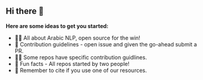 ## Hi there 👋

**Here are some ideas to get you started:**

- 🙋‍♀️ All about Arabic NLP, open source for the win!
- 🌈 Contribution guidelines - open issue and given the go-ahead submit a PR.
- 👩‍💻 Some repos have specific contribution guidlines.
- 🍿 Fun facts - All repos started by two people!
- 🧙 Remember to cite if you use one of our resources.

